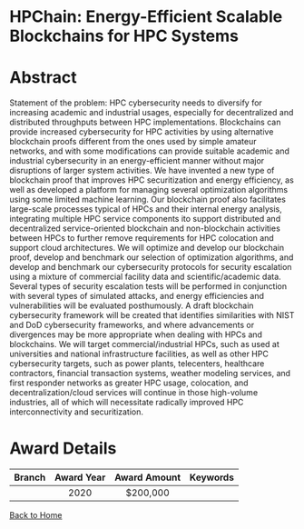 
HPChain: Energy-Efficient Scalable Blockchains for HPC Systems
==============================================================

# Abstract


Statement of the problem: HPC cybersecurity needs to diversify for increasing academic and industrial usages, especially for decentralized and distributed throughputs between HPC implementations. Blockchains can provide increased cybersecurity for HPC activities by using alternative blockchain proofs different from the ones used by simple amateur networks, and with some modifications can provide suitable academic and industrial cybersecurity in an energy-efficient manner without major disruptions of larger system activities. We have invented a new type of blockchain proof that improves HPC securitization and energy efficiency, as well as developed a platform for managing several optimization algorithms using some limited machine learning. Our blockchain proof also facilitates large-scale processes typical of HPCs and their internal energy analysis, integrating multiple HPC service components ito support distributed and decentralized service-oriented blockchain and non-blockchain activities between HPCs to further remove requirements for HPC colocation and support cloud architectures. We will optimize and develop our blockchain proof, develop and benchmark our selection of optimization algorithms, and develop and benchmark our cybersecurity protocols for security escalation using a mixture of commercial facility data and scientific/academic data. Several types of security escalation tests will be performed in conjunction with several types of simulated attacks, and energy efficiencies and vulnerabilities will be evaluated posthumously. A draft blockchain cybersecurity framework will be created that identifies similarities with NIST and DoD cybersecurity frameworks, and where advancements or divergences may be more appropriate when dealing with HPCs and blockchains. We will target commercial/industrial HPCs, such as used at universities and national infrastructure facilities, as well as other HPC cybersecurity targets, such as power plants, telecenters, healthcare contractors, financial transaction systems, weather modeling services, and first responder networks as greater HPC usage, colocation, and decentralization/cloud services will continue in those high-volume industries, all of which will necessitate radically improved HPC interconnectivity and securitization.  

# Award Details

|Branch|Award Year|Award Amount|Keywords|
| :---: | :---: | :---: | :---: |
||2020|$200,000||
  
  


[Back to Home](https://github.com/chrischow/dod_sbir_awards/CC/#812)
